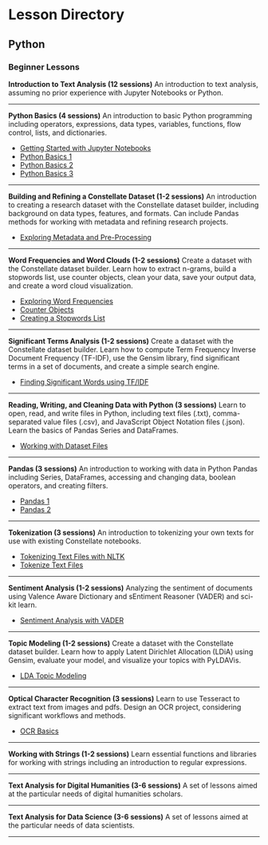 # Lesson Directory

## Python

### Beginner Lessons

**Introduction to Text Analysis (12 sessions)** An introduction to text analysis, assuming no prior experience with Jupyter Notebooks or Python. 
___
**Python Basics (4 sessions)** An introduction to basic Python programming including operators, expressions, data types, variables, functions, flow control, lists, and dictionaries.
* [Getting Started with Jupyter Notebooks](../getting-started-with-jupyter.ipynb)
* [Python Basics 1](../python-basics-1.ipynb)
* [Python Basics 2](../python-basics-2.ipynb)
* [Python Basics 3](../python-basics-3.ipynb)
___
**Building and Refining a Constellate Dataset (1-2 sessions)** An introduction to creating a research dataset with the Constellate dataset builder, including background on data types, features, and formats. Can include Pandas methods for working with metadata and refining research projects.
* [Exploring Metadata and Pre-Processing](../exploring-metadata.ipynb)
___
**Word Frequencies and Word Clouds (1-2 sessions)** Create a dataset with the Constellate dataset builder. Learn how to extract n-grams, build a stopwords list, use counter objects, clean your data, save your output data, and create a word cloud visualization.
* [Exploring Word Frequencies](../exploring-word-frequencies.ipynb)
* [Counter Objects](../counter-objects.ipynb)
* [Creating a Stopwords List](../creating-stopwords-list.ipynb)
___
**Significant Terms Analysis (1-2 sessions)** Create a dataset with the Constellate dataset builder. Learn how to compute Term Frequency Inverse Document Frequency (TF-IDF), use the Gensim library, find significant terms in a set of documents, and create a simple search engine.
* [Finding Significant Words using TF/IDF](../finding-significant-terms.ipynb)
___
**Reading, Writing, and Cleaning Data with Python (3 sessions)** Learn to open, read, and write files in Python, including text files (.txt), comma-separated value files (.csv), and JavaScript Object Notation files (.json). Learn the basics of Pandas Series and DataFrames.
* [Working with Dataset Files](../working-with-dataset-files.ipynb)
___
**Pandas (3 sessions)** An introduction to working with data in Python Pandas including Series, DataFrames, accessing and changing data, boolean operators, and creating filters.
* [Pandas 1](../pandas-1.ipynb)
* [Pandas 2](../pandas-2.ipynb)
___
**Tokenization (3 sessions)** An introduction to tokenizing your own texts for use with existing Constellate notebooks.
* [Tokenizing Text Files with NLTK](../tokenize-text-files-with-nltk-for-research.ipynb)
* [Tokenize Text Files](../tokenizing-text-files.ipynb)
___
**Sentiment Analysis (1-2 sessions)** Analyzing the sentiment of documents using Valence Aware Dictionary and sEntiment Reasoner (VADER) and sci-kit learn.
* [Sentiment Analysis with VADER](../sentiment-analysis-with-vader.ipynb)
___
**Topic Modeling (1-2 sessions)** Create a dataset with the Constellate dataset builder. Learn how to apply Latent Dirichlet Allocation (LDiA) using Gensim, evaluate your model, and visualize your topics with PyLDAVis. 
* [LDA Topic Modeling](../topic-modeling.ipynb)
___
**Optical Character Recognition (3 sessions)** Learn to use Tesseract to extract text from images and pdfs. Design an OCR project, considering significant workflows and methods.
 * [OCR Basics](../ocr-basics.ipynb)
___
**Working with Strings (1-2 sessions)** Learn essential functions and libraries for working with strings including an introduction to regular expressions.
___
**Text Analysis for Digital Humanities (3-6 sessions)** A set of lessons aimed at the particular needs of digital humanities scholars.
___
**Text Analysis for Data Science (3-6 sessions)** A set of lessons aimed at the particular needs of data scientists.
___


